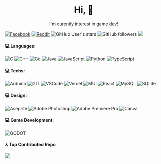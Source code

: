 <h1 align="center"> Hi, 👋 </h1>
<p align="center"> I'm curently interest in game dev! </p>

[![Facebook](https://img.shields.io/badge/Facebook-%231877F2.svg?style=for-the-badge&logo=Facebook&logoColor=white)](https://facebook.com/ONonKunGO)
[![Reddit](https://img.shields.io/badge/Reddit-%23FF4500.svg?style=for-the-badge&logo=Reddit&logoColor=white)](https://reddit.com/user/oONonKunGOo)
![GitHub User's stars](https://img.shields.io/github/stars/non-nattawut?style=for-the-badge&logo=github)
![GitHub followers](https://img.shields.io/github/followers/non-nattawut?style=for-the-badge&logo=github)
![](https://komarev.com/ghpvc/?username=non-nattawut&color=lightgray&style=for-the-badge&)

#### 💻 Languages:
![C](https://img.shields.io/badge/c-%2300599C.svg?style=for-the-badge&logo=c&logoColor=white)
![C++](https://img.shields.io/badge/c++-%2300599C.svg?style=for-the-badge&logo=c%2B%2B&logoColor=white)
![Go](https://img.shields.io/badge/go-%2300ADD8.svg?style=for-the-badge&logo=go&logoColor=white)
![Java](https://img.shields.io/badge/java-%23ED8B00.svg?style=for-the-badge&logo=java&logoColor=white)
![JavaScript](https://img.shields.io/badge/javascript-%23323330.svg?style=for-the-badge&logo=javascript&logoColor=%23F7DF1E)
![Python](https://img.shields.io/badge/python-3670A0?style=for-the-badge&logo=python&logoColor=ffdd54)
![TypeScript](https://img.shields.io/badge/typescript-%23007ACC.svg?style=for-the-badge&logo=typescript&logoColor=white)

#### 💻 Techs:
![Arduino](https://img.shields.io/badge/-Arduino-00979D?style=for-the-badge&logo=Arduino&logoColor=white) 
![GIT](https://img.shields.io/badge/Git-fc6d26?style=for-the-badge&logo=git&logoColor=white)
![VSCode](https://img.shields.io/badge/-VSCode-0085D1?style=for-the-badge&logo=visual-studio-code&logoColor=white)
![Vercel](https://img.shields.io/badge/vercel-%23000000.svg?style=for-the-badge&logo=vercel&logoColor=white)
![MUI](https://img.shields.io/badge/MUI-%230081CB.svg?style=for-the-badge&logo=mui&logoColor=white)
![React](https://img.shields.io/badge/react-%2320232a.svg?style=for-the-badge&logo=react&logoColor=%2361DAFB)
![MySQL](https://img.shields.io/badge/mysql-%2300f.svg?style=for-the-badge&logo=mysql&logoColor=white)
![SQLite](https://img.shields.io/badge/sqlite-%2307405e.svg?style=for-the-badge&logo=sqlite&logoColor=white)

#### 💻 Design:
![Aseprite](https://img.shields.io/badge/Aseprite-FFFFFF?style=for-the-badge&logo=Aseprite&logoColor=#7D929E)
![Adobe Photoshop](https://img.shields.io/badge/adobephotoshop-%2331A8FF.svg?style=for-the-badge&logo=adobephotoshop&logoColor=white)
![Adobe Premiere Pro](https://img.shields.io/badge/Adobe%20Premiere%20Pro-9999FF.svg?style=for-the-badge&logo=Adobe%20Premiere%20Pro&logoColor=white)
![Canva](https://img.shields.io/badge/Canva-%2300C4CC.svg?style=for-the-badge&logo=Canva&logoColor=white)

#### 💻 Game Development:
![GODOT](https://img.shields.io/badge/godot-3582bb.svg?style=for-the-badge&logo=godot-engine&logoColor=white)

#### 🔝 Top Contributed Repo
![](https://github-contributor-stats.vercel.app/api?username=non-nattawut&limit=5&theme=nord&combine_all_yearly_contributions=true)

<!-- Proudly created with GPRM ( https://gprm.itsvg.in ) -->

<!---
non-nattawut/non-nattawut is a ✨ special ✨ repository because its `README.md` (this file) appears on your GitHub profile.
You can click the Preview link to take a look at your changes.
--->

<!--- 
# welcome to my profile 🙂

## Greetings
- 👋 Hi, I’m Nattawut you can call me non
- 👀 I’m interested in GameDev
- 🌱 I’m currently major in Computer Engineering
- 📫 How to reach me on
- Facebook : https://www.facebook.com/ONonKunGO

## Stats
![Top Langs](https://github-readme-stats.vercel.app/api/top-langs/?username=non-nattawut\&layout=compact\&theme=gotham)
![Anurag's GitHub stats](https://github-readme-stats.vercel.app/api?username=non-nattawut\&hide=issues\&show_icons=true\&theme=gotham)

--->

